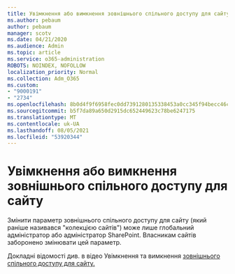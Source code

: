 ```yaml
---
title: Увімкнення або вимкнення зовнішнього спільного доступу для сайту
ms.author: pebaum
author: pebaum
manager: scotv
ms.date: 04/21/2020
ms.audience: Admin
ms.topic: article
ms.service: o365-administration
ROBOTS: NOINDEX, NOFOLLOW
localization_priority: Normal
ms.collection: Adm_O365
ms.custom:
- "9000191"
- "2734"
ms.openlocfilehash: 8b0d4f9f6958fec0dd7391280135338453a0cc345f94becc46ca7fae89cfd86f
ms.sourcegitcommit: b5f7da89a650d2915dc652449623c78be6247175
ms.translationtype: MT
ms.contentlocale: uk-UA
ms.lasthandoff: 08/05/2021
ms.locfileid: "53920344"
---
```

# <a name="turn-external-sharing-on-or-off-for-a-site"></a>Увімкнення або вимкнення зовнішнього спільного доступу для сайту

Змінити параметр зовнішнього спільного доступу для сайту (який раніше називався "колекцією сайтів") може лише глобальний адміністратор або адміністратор SharePoint. Власникам сайтів заборонено змінювати цей параметр. 

Докладні відомості див. в відео Увімкнення та вимкнення [зовнішнього спільного доступу для сайту.](https://docs.microsoft.com/sharepoint/change-external-sharing-site)
